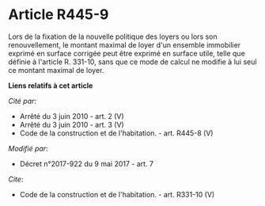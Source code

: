 # Article R445-9

Lors de la fixation de la nouvelle politique des loyers ou lors son renouvellement, le montant maximal de loyer d'un ensemble
immobilier exprimé en surface corrigée peut être exprimé en surface utile, telle que définie à l'article R. 331-10, sans que
ce mode de calcul ne modifie à lui seul ce montant maximal de loyer.

**Liens relatifs à cet article**

_Cité par_:

  - Arrêté du 3 juin 2010 - art. 2 (V)
  - Arrêté du 3 juin 2010 - art. 3 (V)
  - Code de la construction et de l'habitation. - art. R445-8 (V)

_Modifié par_:

  - Décret n°2017-922 du 9 mai 2017 - art. 7

_Cite_:

  - Code de la construction et de l'habitation. - art. R331-10 (V)
